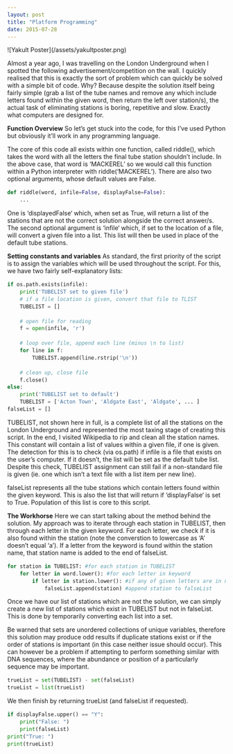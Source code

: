```yaml
---
layout: post
title: "Platform Programming"
date: 2015-07-28
---
```


<div class='pull-right' markdown="1">![Yakult Poster](/assets/yakultposter.png)</div>

Almost a year ago, I was travelling on the London Underground when I spotted the following advertisement/competition on the wall. I quickly realised that this is exactly the sort of problem which can quickly be solved with a simple bit of code. Why? Because despite the solution itself being fairly simple (grab a list of the tube names and remove any which include letters found within the given word, then return the left over station/s), the actual task of eliminating stations is boring, repetitive and slow. Exactly what computers are designed for.

**Function Overview**
So let’s get stuck into the code, for this I’ve used Python but obviously it’ll work in any programming language.

The core of this code all exists within one function, called riddle(), which takes the word with all the letters the final tube station shouldn’t include. In the above case, that word is ‘MACKEREL’ so we would call this function within a Python interpreter with riddle(‘MACKEREL’). There are also two optional arguments, whose default values are False.

```python
def riddle(word, infile=False, displayFalse=False):
    ...
```

One is ‘displayedFalse‘ which, when set as True, will return a list of the stations that are not the correct solution alongside the correct answer/s. The second optional argument is ‘infile‘ which, if set to the location of a file, will convert a given file into a list. This list will then be used in place of the default tube stations.

**Setting constants and variables**
As standard, the first priority of the script is to assign the variables which will be used throughout the script. For this, we have two fairly self-explanatory lists:

```python
if os.path.exists(infile):
    print('TUBELIST set to given file')
    # if a file location is given, convert that file to TLIST
    TUBELIST = []
 
    # open file for reading
    f = open(infile, 'r')
 
    # loop over file, append each line (minus \n to list)
    for line in f:
        TUBELIST.append(line.rstrip('\n'))
 
    # clean up, close file
    f.close()
else:
    print('TUBELIST set to default')
    TUBELIST = ['Acton Town', 'Aldgate East', 'Aldgate', ... ]
falseList = []
```

TUBELIST, not shown here in full, is a complete list of all the stations on the London Underground and represented the most taxing stage of creating this script. In the end, I visited Wikipedia to rip and clean all the station names. This constant will contain a list of values within a given file, if one is given. The detection for this is to check (via os.path) if infile is a file that exists on the user’s computer. If it doesn’t, the list will be set as the default tube list. Despite this check, TUBELIST assignment can still fail if a non-standard file is given (ie. one which isn’t a text file with a list item per new line).

falseList represents all the tube stations which contain letters found within the given keyword. This is also the list that will return if ‘displayFalse‘ is set to True. Population of this list is core to this script.

**The Workhorse**
Here we can start talking about the method behind the solution. My approach was to iterate through each station in TUBELIST, then through each letter in the given keyword. For each letter, we check if it is also found within the station (note the converstion to lowercase as ‘A’ doesn’t equal ‘a’). If a letter from the keyword is found within the station name, that station name is added to the end of falseList.

```python
for station in TUBELIST: #for each station in TUBELIST
    for letter in word.lower(): #for each letter in keyword
        if letter in station.lower(): #if any of given letters are in name
            falseList.append(station) #append station to falseList
```

Once we have our list of stations which are not the solution, we can simply create a new list of stations which exist in TUBELIST but not in falseList. This is done by temporarily converting each list into a set.

Be warned that sets are unordered collections of unique variables, therefore this solution may produce odd results if duplicate stations exist or if the order of stations is important (in this case neither issue should occur). This can however be a problem if attempting to perform something similar with DNA sequences, where the abundance or position of a particularly sequence may be important.

```python
trueList = set(TUBELIST) - set(falseList)
trueList = list(trueList)
```

We then finish by returning trueList (and falseList if requested).

```python
if displayFalse.upper() == "Y":
    print("False: ")
    print(falseList)
print("True: ")
print(trueList)
```
